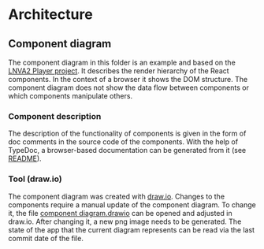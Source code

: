 # Architecture

## Component diagram

The component diagram in this folder is an example and based on the [LNVA2 Player project](https://git.r0k.de/rookitect/player2/tree/185e7b89561aba0fc17030be3b64662b2c2db12e).
It describes the render hierarchy of the React components.
In the context of a browser it shows the DOM structure.
The component diagram does not show the data flow between components or which components manipulate others.

### Component description

The description of the functionality of components is given in the form of doc comments in the source code of the components.
With the help of TypeDoc, a browser-based documentation can be generated from it (see [README](https://git.r0k.de/code-with-style/js/javascript-guide#how-to-doc)).

### Tool (draw.io)

The component diagram was created with [draw.io](https://draw.io).
Changes to the components require a manual update of the component diagram.
To change it, the file [component diagram.drawio](component%20diagram.drawio) can be opened and adjusted in draw.io.
After changing it, a new png image needs to be generated.
The state of the app that the current diagram represents can be read via the last commit date of the file.
